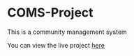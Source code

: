 # COMS-Project

This is a community management system

You can view the live project <a href="https://thisisobate.github.io/COMS-Project/">here</a>
